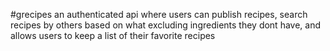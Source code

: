 #grecipes
an  authenticated api where users can publish recipes, search recipes  by others based on what excluding ingredients they dont have, and allows users to keep a list of their favorite recipes

